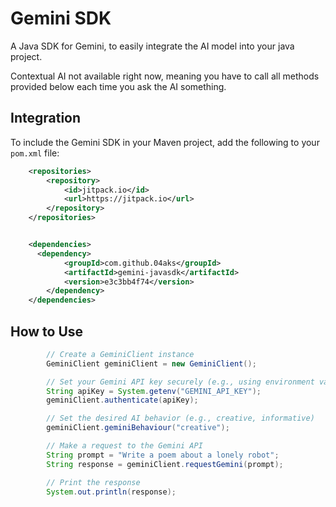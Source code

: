 # Gemini SDK
  A Java SDK for Gemini, to easily integrate the AI model into your java project.
  
  Contextual AI not available right now, meaning you have to call all methods provided below 
  each time you ask the AI something.

## Integration
To include the Gemini SDK in your Maven project, add the following to your `pom.xml` file:
```xml
    <repositories>
        <repository>
            <id>jitpack.io</id>
            <url>https://jitpack.io</url>
        </repository>
    </repositories>


    <dependencies>
      <dependency>
            <groupId>com.github.04aks</groupId>
            <artifactId>gemini-javasdk</artifactId>
            <version>e3c3bb4f74</version>
        </dependency>
    </dependencies>
```

## How to Use
```java
        // Create a GeminiClient instance
        GeminiClient geminiClient = new GeminiClient();

        // Set your Gemini API key securely (e.g., using environment variables)
        String apiKey = System.getenv("GEMINI_API_KEY");
        geminiClient.authenticate(apiKey);

        // Set the desired AI behavior (e.g., creative, informative)
        geminiClient.geminiBehaviour("creative");

        // Make a request to the Gemini API
        String prompt = "Write a poem about a lonely robot";
        String response = geminiClient.requestGemini(prompt);

        // Print the response
        System.out.println(response);

```



